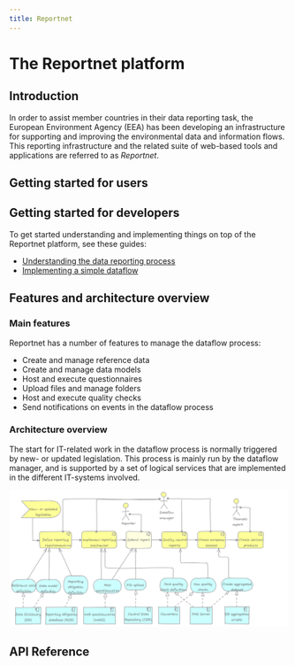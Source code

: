 ```yaml
---
title: Reportnet
---
```


# The Reportnet platform


## Introduction

In order to assist member countries in their data reporting task, the European Environment Agency (EEA) has been developing an infrastructure for supporting and improving the environmental data and information flows. This reporting infrastructure and the related suite of web-based tools and applications are referred to as *Reportnet*. 

## Getting started for users


## Getting started for developers

To get started understanding and implementing things on top of the Reportnet platform, see these guides:

* [Understanding the data reporting process](Understanding-the-data-reporting-process)
* [Implementing a simple dataflow](Implementing-a-simple-dataflow)

## Features and architecture overview

### Main features

Reportnet has a number of features to manage the dataflow process:

* Create and manage reference data
* Create and manage data models
* Host and execute questionnaires
* Upload files and manage folders
* Host and execute quality checks
* Send notifications on events in the dataflow process

### Architecture overview

The start for IT-related work in the dataflow process is normally triggered by new- or updated legislation. This process is mainly run by the dataflow manager, and is supported by a set of logical services that are implemented in the different IT-systems involved.

[![Architecture overview](reportnet-architecture_overview.png)](reportnet-architecture_overview.png "Reportnet architecture overview diagram - click to enlarge")

## API Reference
